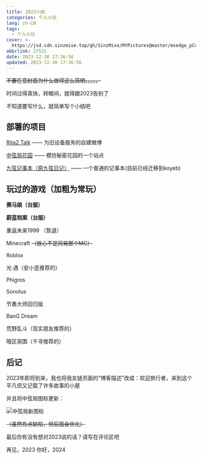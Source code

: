 ```yaml
---
title: 2023小结
categories: 个人小记
lang: zh-CN
tags:   
  - 个人小记
cover: >-
  https://jsd.cdn.sinzmise.top/gh/SinzMise/MYPictures@master/msedge_pCoykBCYbk.png
abbrlink: 27531
date: 2023-12-30 17:36:56
updated: 2023-12-30 17:36:56
---
```

~~不要在意封面为什么做得这么简陋。。。。。~~

时间过得真快，转眼间，就得跟2023告别了

不知道要写什么，就简单写个小结吧

## 部署的项目

[Rita2 Talk](http://rtalk.rita2.myfw.us/) —— 为旧设备服务的自建微博

[中弦局花园](https://www.sinzmise.top) —— 模仿秘密花园的一个站点

[九弦记事本（原九弦日记）](https://diary.sinzmise.top/) —— 一个普通的记事本(目前已经迁移到koyeb)

## 玩过的游戏（加粗为常玩）
**赛马娘（台服）**

**蔚蓝档案（台服）**

重返未来1999 （暂退）

Minecraft ~~（放心不是冈易那个MC）~~

Roblox

光·遇（安小歪推荐的）

Phigros

Sonolus

节奏大师回归版

BanG Dream

荒野乱斗（现实朋友推荐的）

暗区突围（千寻推荐的）
## 后记
2023年即将到来，我也将我友链页面的“博客描述”改成：欢迎旅行者，来到这个平凡但又记载了许多故事的小屋

并且将中弦局图标更新：

![中弦局新图标](https://jsd.cdn.sinzmise.top/gh/SinzMise/MYPictures@master/SinZero%E6%96%B0%E5%9B%BE%E6%A0%87.png)

~~（虽然有点缺陷，但后面会优化）~~

最后你有没有想对2023说的话？请写在评论区吧

再见，2023
你好，2024